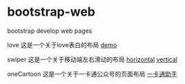 # bootstrap-web
bootstrap develop web pages

love
这是一个关于love表白的布局
[demo](https://wulw.github.io/bootstrap-web/love/love-liuling.html)

swiper
这是一个关于移动端左右滑动的布局
[horizontal](https://wulw.github.io/bootstrap-web/swiper/html/swiper.html)
[vertical](https://wulw.github.io/bootstrap-web/swiper/html/swiper-vertical.html)

oneCartoon
这是一个关于一卡通公众号的页面布局
[一卡通助手](https://wulw.github.io/bootstrap-web/oneCartoon/login.html)

